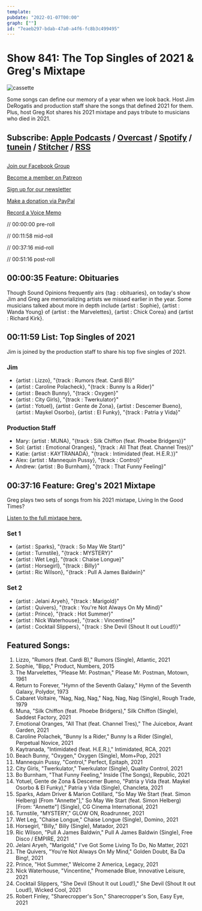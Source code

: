 ```yaml
---
template: 
pubdate: "2022-01-07T00:00"
graph: [""]
id: "7eaeb297-bdab-47a0-a4f6-fc8b3c499495"
---
```






# Show 841: The Top Singles of 2021 & Greg's Mixtape

![cassette](https://static.soundopinions.org/images/2022/cassette-g8634dbe05_1280.jpeg)

Some songs can define our memory of a year when we look back. Host Jim DeRogatis and production staff share the songs that defined 2021 for them. Plus, host Greg Kot shares his 2021 mixtape and pays tribute to musicians who died in 2021. 



## Subscribe: [Apple Podcasts](https://itunes.apple.com/us/podcast/sound-opinions/id94793843) / [Overcast](https://overcast.fm/itunes94793843/sound-opinions) / [Spotify](https://open.spotify.com/show/1kNR8YL7TBrQuRxDdS4wtU) / [tunein](https://tunein.com/podcasts/Music-Podcasts/Sound-Opinions-p60273/) / [Stitcher](http://www.stitcher.com/podcast/sound-opinions) / [RSS](https://feeds.simplecast.com/Nn6fjnB0)



## 

[Join our Facebook Group](https://bit.ly/3sivr9T)

[Become a member on Patreon](https://bit.ly/3slWZvc)

[Sign up for our newsletter](https://bit.ly/3eEvRnG)

[Make a donation via PayPal](https://bit.ly/3dmt9lU)

[Record a Voice Memo](https://bit.ly/2RyD5Ah)

// 00:00:00 pre-roll

// 00:11:58 mid-roll

// 00:37:16 mid-roll

// 00:51:16 post-roll



## 00:00:35 Feature: Obituaries

Though Sound Opinions frequently airs {tag : obituaries}, on today's show Jim and Greg are memorializing artists we missed earlier in the year. Some musicians talked about more in depth include {artist : Sophie}, {artist : Wanda Young} of {artist : the Marvelettes}, {artist : Chick Corea} and {artist : Richard Kirk}.



## 00:11:59 List: Top Singles of 2021

Jim is joined by the production staff to share his top five singles of 2021.


### Jim

- {artist : Lizzo}, "{track : Rumors (feat. Cardi B)}"
- {artist : Caroline Polacheck}, "{track : Bunny Is a Rider}"
- {artist : Beach Bunny}, "{track : Oxygen}"
- {artist : City Girls}, "{track : Twerkulator}"
- {artist : Yotuel}, {artist : Gente de Zona}, {artist : Descemer Bueno}, {artist : Maykel Osorbo}, {artist : El Funky}, "{track : Patria y Vida}"


### Production Staff

- Mary: {artist : MUNA}, "{track : Silk Chiffon (feat. Phoebe Bridgers)}"
- Sol: {artist : Emotional Oranges}, "{track : All That (feat. Channel Tres})"
- Katie: {artist : KAYTRANADA}, "{track : Intimidated (feat. H.E.R.)}"
- Alex: {artist : Mannequin Pussy}, "{track : Control}"
- Andrew: {artist : Bo Burnham}, "{track : That Funny Feeling}"



## 00:37:16 Feature: Greg's 2021 Mixtape

Greg plays two sets of songs from his 2021 mixtape, Living In the Good Times?

[Listen to the full mixtape here.](https://open.spotify.com/playlist/5InrtGjNdFpxRYSODsAidi?si=d29e5c841b4d41f7)


### Set 1

- {artist : Sparks}, "{track : So May We Start}"
- {artist : Turnstile}, "{track : MYSTERY}"
- {artist : Wet Leg}, "{track : Chaise Longue}"
- {artist : Horsegirl}, "{track : Billy}"
- {artist : Ric Wilson}, "{track : Pull A James Baldwin}"


### Set 2

- {artist : Jelani Aryeh}, "{track : Marigold}"
- {artist : Quivers}, "{track : You're Not Always On My Mind}"
- {artist : Prince}, "{track : Hot Summer}"
- {artist : Nick Waterhouse}, "{track : Vincentine}"
- {artist : Cocktail Slippers}, "{track : She Devil (Shout It out Loud!)}"



## Featured Songs:

1. Lizzo, "Rumors (feat. Cardi B)," Rumors (Single), Atlantic, 2021
2. Sophie, "Bipp," Product, Numbers, 2015
3. The Marvelettes, "Please Mr. Postman," Please Mr. Postman, Motown, 1961
4. Return to Forever, "Hymn of the Seventh Galaxy," Hymn of the Seventh Galaxy, Polydor, 1973
5. Cabaret Voltaire, "Nag, Nag, Nag," Nag, Nag, Nag (Single), Rough Trade, 1979
6. Muna, "Silk Chiffon (feat. Phoebe Bridgers)," Silk Chiffon (Single), Saddest Factory, 2021
7. Emotional Oranges, "All That (feat. Channel Tres)," The Juicebox, Avant Garden, 2021
8. Caroline Polachek, "Bunny Is a Rider," Bunny Is a Rider (Single), Perpetual Novice, 2021
9. Kaytranada, "Intimidated (feat. H.E.R.)," Intimidated, RCA, 2021
10. Beach Bunny, "Oxygen," Oxygen (Single), Mom+Pop, 2021
11. Mannequin Pussy, "Control," Perfect, Epitaph, 2021
12. City Girls, "Twerkulator," Twerkulator (Single), Quality Control, 2021
13. Bo Burnham, "That Funny Feeling," Inside (The Songs), Republic, 2021
14. Yotuel, Gente de Zona & Descemer Bueno, "Patria y Vida (feat. Maykel Osorbo & El Funky)," Patria y Vida (Single), Chancleta, 2021
15. Sparks, Adam Driver & Marion Cotillard, "So May We Start (feat. Simon Helberg) [From "Annette"]," So May We Start (feat. Simon Helberg) [From: "Annette"] (Single), CG Cinema International, 2021
16. Turnstile, "MYSTERY," GLOW ON, Roadrunner, 2021
17. Wet Leg, "Chaise Longue," Chaise Longue (Single), Domino, 2021
18. Horsegirl, "Billy," Billy (Single), Matador, 2021
19. Ric Wilson, "Pull A James Baldwin," Pull A James Baldwin (Single), Free Disco / EMPIRE, 2021
20. Jelani Aryeh, "Marigold," I've Got Some Living To Do, No Matter, 2021
21. The Quivers, "You're Not Always On My Mind," Golden Doubt, Ba Da Bing!, 2021
22. Prince, "Hot Summer," Welcome 2 America, Legacy, 2021
23. Nick Waterhouse, "Vincentine," Promenade Blue, Innovative Leisure, 2021
24. Cocktail Slippers, "She Devil (Shout It out Loud!)," She Devil (Shout It out Loud!), Wicked Cool, 2021
25. Robert Finley, "Sharecropper's Son," Sharecropper's Son, Easy Eye, 2021
